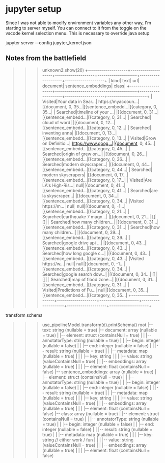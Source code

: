 # jupyter setup
Since I was not able to modify environment variables any other way, I'm starting to server myself. You can connect to it from the toggle on the vscode kernel selection menu. This is necessary to override java setup

jupyter server --config jupyter_kernel.json


## Notes from the battlefield

>>> unknown2.show(20)
+--------------------+--------------------+--------------------+--------------------+--------------------+--------------------+
|                kind|                text|                 url|            document| sentence_embeddings|               class|
+--------------------+--------------------+--------------------+--------------------+--------------------+--------------------+
|             Visited|Your data in Sear...| https://myaccoun...|[{document, 0, 35...|[{sentence_embedd...|[{category, 0, 35...|
|            Searched|timeline of your ...|                    |[{document, 0, 31...|[{sentence_embedd...|[{category, 0, 31...|
|            Searched|       cloud of word|                    |[{document, 0, 12...|[{sentence_embedd...|[{category, 0, 12...|
|            Searched|      inventing anna|                    |[{document, 0, 13...|[{sentence_embedd...|[{category, 0, 13...|
|             Visited|Grow on Definitio...| https://www.goog...|[{document, 0, 45...|[{sentence_embedd...|[{category, 0, 45...|
|            Searched|origin of grew on...|                    |[{document, 0, 26...|[{sentence_embedd...|[{category, 0, 26...|
|            Searched|modern skyscraper...|                    |[{document, 0, 44...|[{sentence_embedd...|[{category, 0, 44...|
|            Searched|  modern skyscrapers|                    |[{document, 0, 17...|[{sentence_embedd...|[{category, 0, 17...|
|             Visited|Are LA's High-Ris...|                null|[{document, 0, 41...|[{sentence_embedd...|[{category, 0, 41...|
|            Searched|are la skyscraper...|                    |[{document, 0, 34...|[{sentence_embedd...|[{category, 0, 34...|
|Visited https://m...|                null|                null|[{document, 0, -1...|[{sentence_embedd...|[{category, 0, 21...|
|            Searched|earthquake 7 magn...|                    |[{document, 0, 21...|                  []|                  []|
|            Searched|how many children...|                    |[{document, 0, 31...|[{sentence_embedd...|[{category, 0, 31...|
|            Searched|how many children...|                    |[{document, 0, 39...|[{sentence_embedd...|[{category, 0, 39...|
|            Searched|google drive api ...|                    |[{document, 0, 43...|[{sentence_embedd...|[{category, 0, 43...|
|            Searched|how long google c...|                    |[{document, 0, 43...|[{sentence_embedd...|[{category, 0, 43...|
|Visited https://w...|                null|                null|[{document, 0, -1...|[{sentence_embedd...|[{category, 0, 34...|
|            Searched|google search dow...|                    |[{document, 0, 34...|                  []|                  []|
|            Searched|map of flood zone...|                    |[{document, 0, 31...|[{sentence_embedd...|[{category, 0, 31...|
|             Visited|Predictions of Fu...|                null|[{document, 0, 35...|[{sentence_embedd...|[{category, 0, 35...|
+--------------------+--------------------+--------------------+--------------------+--------------------+--------------------+

transform schema

>>> use_pipelineModel.transform(d).printSchema()
root
 |-- text: string (nullable = true)
 |-- document: array (nullable = true)
 |    |-- element: struct (containsNull = true)
 |    |    |-- annotatorType: string (nullable = true)
 |    |    |-- begin: integer (nullable = false)
 |    |    |-- end: integer (nullable = false)
 |    |    |-- result: string (nullable = true)
 |    |    |-- metadata: map (nullable = true)
 |    |    |    |-- key: string
 |    |    |    |-- value: string (valueContainsNull = true)
 |    |    |-- embeddings: array (nullable = true)
 |    |    |    |-- element: float (containsNull = false)
 |-- sentence_embeddings: array (nullable = true)
 |    |-- element: struct (containsNull = true)
 |    |    |-- annotatorType: string (nullable = true)
 |    |    |-- begin: integer (nullable = false)
 |    |    |-- end: integer (nullable = false)
 |    |    |-- result: string (nullable = true)
 |    |    |-- metadata: map (nullable = true)
 |    |    |    |-- key: string
 |    |    |    |-- value: string (valueContainsNull = true)
 |    |    |-- embeddings: array (nullable = true)
 |    |    |    |-- element: float (containsNull = false)
 |-- class: array (nullable = true)
 |    |-- element: struct (containsNull = true)
 |    |    |-- annotatorType: string (nullable = true)
 |    |    |-- begin: integer (nullable = false)
 |    |    |-- end: integer (nullable = false)
 |    |    |-- result: string (nullable = true)
 |    |    |-- metadata: map (nullable = true)
 |    |    |    |-- key: string // either work / fun
 |    |    |    |-- value: string (valueContainsNull = true)
 |    |    |-- embeddings: array (nullable = true)
 |    |    |    |-- element: float (containsNull = false)
